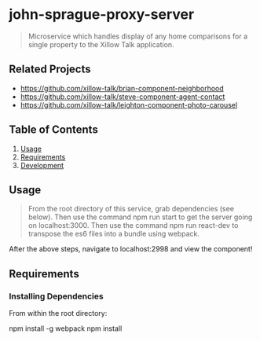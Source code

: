 # john-sprague-proxy-server

> Microservice which handles display of any home comparisons for a single property to the Xillow Talk application.

## Related Projects

  - https://github.com/xillow-talk/brian-component-neighborhood
  - https://github.com/xillow-talk/steve-component-agent-contact
  - https://github.com/xillow-talk/leighton-component-photo-carousel

## Table of Contents

1. [Usage](#Usage)
1. [Requirements](#requirements)
1. [Development](#development)

## Usage

>  From the root directory of this service, grab dependencies (see below). Then use the command npm run start to get the server going on localhost:3000. Then use the command npm run react-dev to transpose the es6 files into a bundle using webpack. 

After the above steps, navigate to localhost:2998 and view the component!

## Requirements

### Installing Dependencies

From within the root directory:

npm install -g webpack
npm install